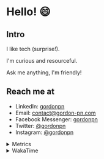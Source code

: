 # Hello! 😄

## Intro

I like tech (surprise!).

I'm curious and resourceful.

Ask me anything, I'm friendly!

## Reach me at

- LinkedIn: [gordonpn](https://www.linkedin.com/in/gordonpn/)
- Email: [contact@gordon-pn.com](mailto:contact@gordon-pn.com)
- Facebook Messenger: [gordonpn](https://www.messenger.com/t/Gordonpn)
- Twitter: [@gordonpn](https://twitter.com/Gordonpn)
- Instagram: [@gordonpn](https://www.instagram.com/gordonpn/)

<details>
  <summary>Metrics</summary>

  <img align="center" src="https://github.com/gordonpn/gordonpn/blob/master/github-metrics.svg" alt="GitHub Metrics">

</details>

<details>
  <summary>WakaTime</summary>

  <!--START_SECTION:waka-->
📊 **This Week I Spent My Time On** 

```text
💬 Programming Languages: 
Java                     18 hrs 36 mins      ███████████████████████░░   92.65 % 
Brazil Dependency Config 37 mins             █░░░░░░░░░░░░░░░░░░░░░░░░   03.10 % 
Makefile                 15 mins             ░░░░░░░░░░░░░░░░░░░░░░░░░   01.33 % 
Shell Script             10 mins             ░░░░░░░░░░░░░░░░░░░░░░░░░   00.89 % 
YAML                     8 mins              ░░░░░░░░░░░░░░░░░░░░░░░░░   00.67 % 

🔥 Editors: 
IntelliJ                 20 hrs 5 mins       █████████████████████████   100.00 % 
```


 Last Updated on 18/12/2023 16:22:01 UTC
<!--END_SECTION:waka-->
</details>
